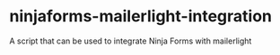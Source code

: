 # ninjaforms-mailerlight-integration
A script that can be used to integrate Ninja Forms with mailerlight
